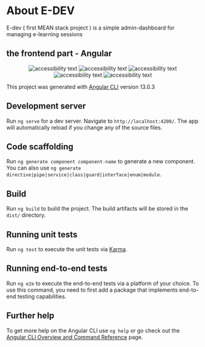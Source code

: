 # About E-DEV 
E-dev ( first MEAN stack project ) is a simple admin-dashboard for managing e-learning sessions

## the frontend part - Angular
<p align="center">
  <img src="https://i.imgur.com/cBDNjWR.png"  alt="accessibility text">
  <img src="https://i.imgur.com/5A9q8nX.png" alt="accessibility text">
  <img src="https://i.imgur.com/cc1DbG3.png"  alt="accessibility text">
  <img src="https://i.imgur.com/b2EgPWR.png"  alt="accessibility text">
  <img src="https://i.imgur.com/c4rk6C3.png"  alt="accessibility text">
</p>

This project was generated with [Angular CLI](https://github.com/angular/angular-cli) version 13.0.3

## Development server

Run `ng serve` for a dev server. Navigate to `http://localhost:4200/`. The app will automatically reload if you change any of the source files.

## Code scaffolding

Run `ng generate component component-name` to generate a new component. You can also use `ng generate directive|pipe|service|class|guard|interface|enum|module`.

## Build

Run `ng build` to build the project. The build artifacts will be stored in the `dist/` directory.

## Running unit tests

Run `ng test` to execute the unit tests via [Karma](https://karma-runner.github.io).

## Running end-to-end tests

Run `ng e2e` to execute the end-to-end tests via a platform of your choice. To use this command, you need to first add a package that implements end-to-end testing capabilities.

## Further help

To get more help on the Angular CLI use `ng help` or go check out the [Angular CLI Overview and Command Reference](https://angular.io/cli) page.

  
